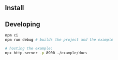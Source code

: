## Install

## Developing

```sh
npm ci
npm run debug # builds the project and the example

# hosting the example:
npx http-server -p 8900 ./example/docs
```

